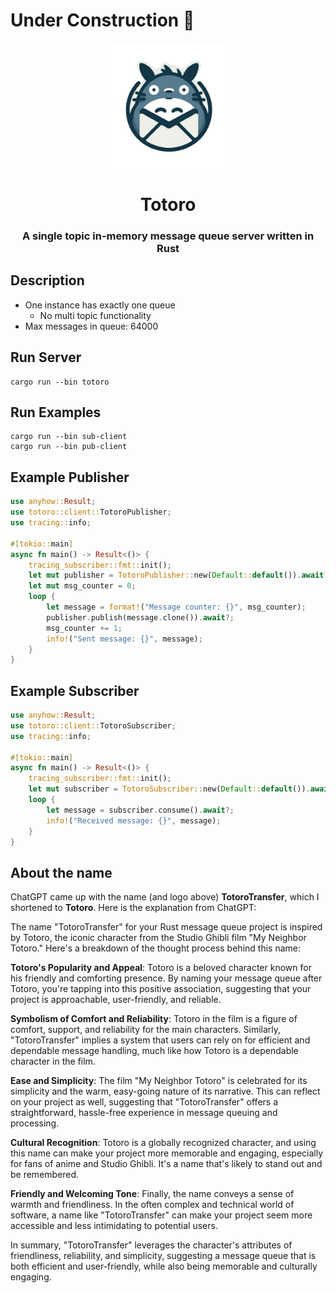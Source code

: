 <h1>Under Construction 🚧</h1>

<p align="center">
  <img src="assets/totoro-logo-no-bg.png" alt="Logo" width="200"/>
</p>
<h1 align="center">Totoro</h1>
<h3 align="center">A single topic in-memory message queue server written in Rust</h3>

## Description 
- One instance has exactly one queue
    - No multi topic functionality
- Max messages in queue: 64000

## Run Server
```
cargo run --bin totoro
```

## Run Examples
```
cargo run --bin sub-client
cargo run --bin pub-client
```

## Example Publisher
``` Rust
use anyhow::Result;
use totoro::client::TotoroPublisher;
use tracing::info;

#[tokio::main]
async fn main() -> Result<()> {
    tracing_subscriber::fmt::init();
    let mut publisher = TotoroPublisher::new(Default::default()).await?; 
    let mut msg_counter = 0;
    loop {
        let message = format!("Message counter: {}", msg_counter);
        publisher.publish(message.clone()).await?;
        msg_counter += 1;
        info!("Sent message: {}", message);
    }
}
```

## Example Subscriber
``` Rust
use anyhow::Result;
use totoro::client::TotoroSubscriber;
use tracing::info;

#[tokio::main]
async fn main() -> Result<()> {
    tracing_subscriber::fmt::init();
    let mut subscriber = TotoroSubscriber::new(Default::default()).await?; 
    loop {
        let message = subscriber.consume().await?;
        info!("Received message: {}", message);
    }
}
```

## About the name
ChatGPT came up with the name (and logo above) **TotoroTransfer**, which I shortened to **Totoro**. Here is the explanation from ChatGPT:

The name "TotoroTransfer" for your Rust message queue project is inspired by Totoro, the iconic character from the Studio Ghibli film "My Neighbor Totoro." Here's a breakdown of the thought process behind this name:

**Totoro's Popularity and Appeal**: Totoro is a beloved character known for his friendly and comforting presence. By naming your message queue after Totoro, you're tapping into this positive association, suggesting that your project is approachable, user-friendly, and reliable.

**Symbolism of Comfort and Reliability**: Totoro in the film is a figure of comfort, support, and reliability for the main characters. Similarly, "TotoroTransfer" implies a system that users can rely on for efficient and dependable message handling, much like how Totoro is a dependable character in the film.

**Ease and Simplicity**: The film "My Neighbor Totoro" is celebrated for its simplicity and the warm, easy-going nature of its narrative. This can reflect on your project as well, suggesting that "TotoroTransfer" offers a straightforward, hassle-free experience in message queuing and processing.

**Cultural Recognition**: Totoro is a globally recognized character, and using this name can make your project more memorable and engaging, especially for fans of anime and Studio Ghibli. It's a name that's likely to stand out and be remembered.

**Friendly and Welcoming Tone**: Finally, the name conveys a sense of warmth and friendliness. In the often complex and technical world of software, a name like "TotoroTransfer" can make your project seem more accessible and less intimidating to potential users.

In summary, "TotoroTransfer" leverages the character's attributes of friendliness, reliability, and simplicity, suggesting a message queue that is both efficient and user-friendly, while also being memorable and culturally engaging.

